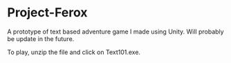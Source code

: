 # Project-Ferox

A prototype of text based adventure game I made using Unity. Will probably be update in the future.

To play, unzip the file and click on Text101.exe.
